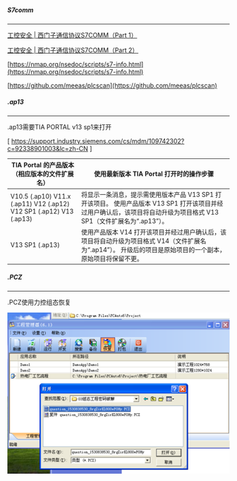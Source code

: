 ##### S7comm

------

[工控安全 | 西门子通信协议S7COMM（Part 1） ](https://www.freebuf.com/articles/ics-articles/188159.html)

[工控安全 | 西门子通信协议S7COMM（Part 2）](https://www.freebuf.com/articles/ics-articles/188606.html)

[https://nmap.org/nsedoc/scripts/s7-info.html](https://nmap.org/nsedoc/scripts/s7-info.html)

[https://github.com/meeas/plcscan](https://github.com/meeas/plcscan)



##### .ap13

------

.ap13需要TIA PORTAL v13 sp1来打开

[ https://support.industry.siemens.com/cs/mdm/109742302?c=92338901003&lc=zh-CN ]

| TIA Portal 的产品版本（相应版本的文件扩展名）                | 使用最新版本 TIA Portal 打开时的操作步骤                     |
| ------------------------------------------------------------ | ------------------------------------------------------------ |
| V10.5 (.ap10) V11.x (.ap11)        V12 (.ap12)  V12 SP1 (.ap12)      V13 (.ap13) | 将显示一条消息，提示需使用版本产品 V13 SP1 打开该项目。                  使用产品版本 V13 SP1 打开该项目并经过用户确认后，该项目将自动升级为项目格式 V13 SP1（文件扩展名为“.ap13”）。 |
| V13 SP1 (.ap13)                                              | 使用产品版本 V14 打开该项目并经过用户确认后，该项目将自动升级为项目格式 V14（文件扩展名为“.ap14”）。 升级后的项目是原始项目的一个副本，原始项目将保留不更。 |



##### .PCZ

------

.PCZ使用力控组态恢复

![1562726879253](assets/1562726879253.png)

